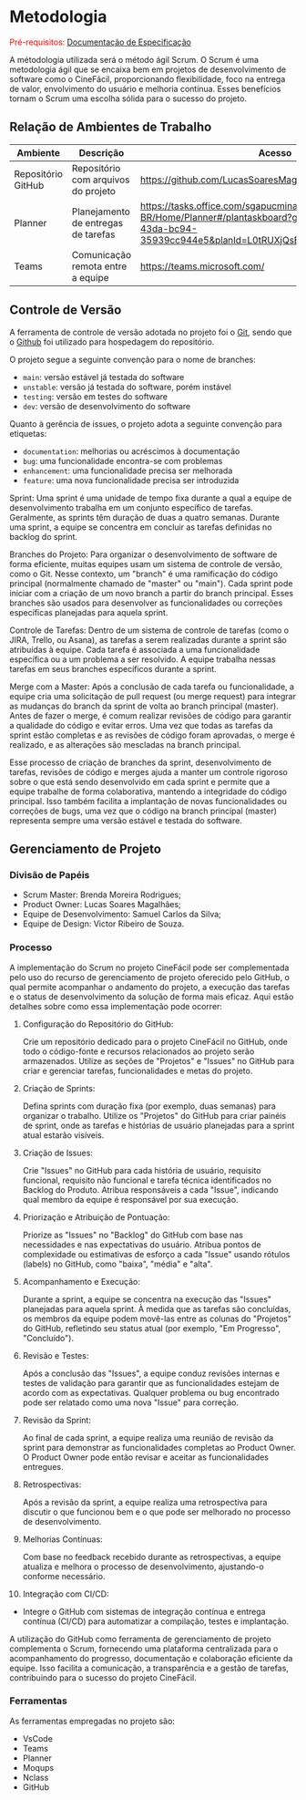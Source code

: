 
# Metodologia

<span style="color:red">Pré-requisitos: <a href="2-Especificação do Projeto.md"> Documentação de Especificação</a></span>

A métodologia utilizada será o método ágil Scrum. O Scrum é uma metodologia ágil que se encaixa bem em projetos de desenvolvimento de software como o CineFácil, proporcionando flexibilidade, foco na entrega de valor, envolvimento do usuário e melhoria contínua. Esses benefícios tornam o Scrum uma escolha sólida para o sucesso do projeto.

## Relação de Ambientes de Trabalho

| Ambiente | Descrição | Acesso |
| --- | --- | --- |
| Repositório GitHub   | Repositório com arquivos do projeto     | https://github.com/LucasSoaresMagalhaes/CineFacil    |
| Planner     | Planejamento de entregas de tarefas       | https://tasks.office.com/sgapucminasbr.onmicrosoft.com/pt-BR/Home/Planner#/plantaskboard?groupId=c898b2eb-f6bd-43da-bc94-35939cc944e5&planId=L0tRUXjQsE6wD9LOL5UarWQAABVA      |
| Teams   | Comunicação remota entre a equipe     | https://teams.microsoft.com/    |


## Controle de Versão

A ferramenta de controle de versão adotada no projeto foi o
[Git](https://git-scm.com/), sendo que o [Github](https://github.com)
foi utilizado para hospedagem do repositório.

O projeto segue a seguinte convenção para o nome de branches:

- `main`: versão estável já testada do software
- `unstable`: versão já testada do software, porém instável
- `testing`: versão em testes do software
- `dev`: versão de desenvolvimento do software

Quanto à gerência de issues, o projeto adota a seguinte convenção para
etiquetas:

- `documentation`: melhorias ou acréscimos à documentação
- `bug`: uma funcionalidade encontra-se com problemas
- `enhancement`: uma funcionalidade precisa ser melhorada
- `feature`: uma nova funcionalidade precisa ser introduzida

Sprint:
Uma sprint é uma unidade de tempo fixa durante a qual a equipe de desenvolvimento trabalha em um conjunto específico de tarefas. Geralmente, as sprints têm duração de duas a quatro semanas. Durante uma sprint, a equipe se concentra em concluir as tarefas definidas no backlog do sprint.

Branches do Projeto:
Para organizar o desenvolvimento de software de forma eficiente, muitas equipes usam um sistema de controle de versão, como o Git. Nesse contexto, um "branch" é uma ramificação do código principal (normalmente chamado de "master" ou "main"). Cada sprint pode iniciar com a criação de um novo branch a partir do branch principal. Esses branches são usados para desenvolver as funcionalidades ou correções específicas planejadas para aquela sprint.

Controle de Tarefas:
Dentro de um sistema de controle de tarefas (como o JIRA, Trello, ou Asana), as tarefas a serem realizadas durante a sprint são atribuídas à equipe. Cada tarefa é associada a uma funcionalidade específica ou a um problema a ser resolvido. A equipe trabalha nessas tarefas em seus branches específicos durante a sprint.

Merge com a Master:
Após a conclusão de cada tarefa ou funcionalidade, a equipe cria uma solicitação de pull request (ou merge request) para integrar as mudanças do branch da sprint de volta ao branch principal (master). Antes de fazer o merge, é comum realizar revisões de código para garantir a qualidade do código e evitar erros. Uma vez que todas as tarefas da sprint estão completas e as revisões de código foram aprovadas, o merge é realizado, e as alterações são mescladas na branch principal.

Esse processo de criação de branches da sprint, desenvolvimento de tarefas, revisões de código e merges ajuda a manter um controle rigoroso sobre o que está sendo desenvolvido em cada sprint e permite que a equipe trabalhe de forma colaborativa, mantendo a integridade do código principal. Isso também facilita a implantação de novas funcionalidades ou correções de bugs, uma vez que o código na branch principal (master) representa sempre uma versão estável e testada do software.


## Gerenciamento de Projeto

### Divisão de Papéis

- Scrum Master: Brenda Moreira Rodrigues;
- Product Owner: Lucas Soares Magalhães;
- Equipe de Desenvolvimento: Samuel Carlos da Silva;
- Equipe de Design: Victor Ribeiro de Souza.

### Processo

A implementação do Scrum no projeto CineFácil pode ser complementada pelo uso do recurso de gerenciamento de projeto oferecido pelo GitHub, o qual permite acompanhar o andamento do projeto, a execução das tarefas e o status de desenvolvimento da solução de forma mais eficaz. Aqui estão detalhes sobre como essa implementação pode ocorrer:

1. Configuração do Repositório do GitHub:

    Crie um repositório dedicado para o projeto CineFácil no GitHub, onde todo o código-fonte e recursos relacionados ao projeto serão armazenados.
    Utilize as seções de "Projetos" e "Issues" no GitHub para criar e gerenciar tarefas, funcionalidades e metas do projeto.

2. Criação de Sprints:

    Defina sprints com duração fixa (por exemplo, duas semanas) para organizar o trabalho.
    Utilize os "Projetos" do GitHub para criar painéis de sprint, onde as tarefas e histórias de usuário planejadas para a sprint atual estarão visíveis.

3. Criação de Issues:

    Crie "Issues" no GitHub para cada história de usuário, requisito funcional, requisito não funcional e tarefa técnica identificados no Backlog do Produto.
    Atribua responsáveis a cada "Issue", indicando qual membro da equipe é responsável por sua execução.

4. Priorização e Atribuição de Pontuação:

    Priorize as "Issues" no "Backlog" do GitHub com base nas necessidades e nas expectativas do usuário.
    Atribua pontos de complexidade ou estimativas de esforço a cada "Issue" usando rótulos (labels) no GitHub, como "baixa", "média" e "alta".

5. Acompanhamento e Execução:

    Durante a sprint, a equipe se concentra na execução das "Issues" planejadas para aquela sprint.
    À medida que as tarefas são concluídas, os membros da equipe podem movê-las entre as colunas do "Projetos" do GitHub, refletindo seu status atual (por exemplo, "Em Progresso", "Concluído").

6. Revisão e Testes:

    Após a conclusão das "Issues", a equipe conduz revisões internas e testes de validação para garantir que as funcionalidades estejam de acordo com as expectativas.
    Qualquer problema ou bug encontrado pode ser relatado como uma nova "Issue" para correção.

7. Revisão da Sprint:

    Ao final de cada sprint, a equipe realiza uma reunião de revisão da sprint para demonstrar as funcionalidades completas ao Product Owner.
    O Product Owner pode então revisar e aceitar as funcionalidades entregues.

8. Retrospectivas:

    Após a revisão da sprint, a equipe realiza uma retrospectiva para discutir o que funcionou bem e o que pode ser melhorado no processo de desenvolvimento.

9. Melhorias Contínuas:

    Com base no feedback recebido durante as retrospectivas, a equipe atualiza e melhora o processo de desenvolvimento, ajustando-o conforme necessário.

10. Integração com CI/CD:
- Integre o GitHub com sistemas de integração contínua e entrega contínua (CI/CD) para automatizar a compilação, testes e implantação.

A utilização do GitHub como ferramenta de gerenciamento de projeto complementa o Scrum, fornecendo uma plataforma centralizada para o acompanhamento do progresso, documentação e colaboração eficiente da equipe. Isso facilita a comunicação, a transparência e a gestão de tarefas, contribuindo para o sucesso do projeto CineFácil.

### Ferramentas

As ferramentas empregadas no projeto são:

- VsCode
- Teams
- Planner
- Moqups
- Nclass
- GitHub

